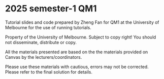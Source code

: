 # 2025 semester-1 QM1

Tutorial slides and code prepared by Zheng Fan for QM1 at the University of Melbourne for the use of running tutorials.

Property of the University of Melbourne. Subject to copy right! You should not disseminate, distribute or copy.

All the materials presented are based on the the materials provided on Canvas by the lecturers/coordinators.

Please use these materials with cautious, errors may not be corrected. Please refer to the final solution for details.


